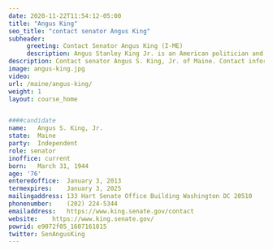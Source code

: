 ```yaml
---
date: 2020-11-22T11:54:12-05:00
title: "Angus King"
seo_title: "contact senator Angus King"
subheader:
     greeting: Contact Senator Angus King (I-ME)
     description: Angus Stanley King Jr. is an American politician and attorney serving as the junior United States Senator from Maine since 2013. A political independent since 1993, he was the 72nd Governor of Maine from 1995 to 2003.
description: Contact senator Angus S. King, Jr. of Maine. Contact information for Angus S. King, Jr. includes email address, phone number, and mailing address.
image: angus-king.jpg
video: 
url: /maine/angus-king/
weight: 1
layout: course_home


####candidate
name:	Angus S. King, Jr.
state:	Maine
party:	Independent
role: senator
inoffice: current
born:	March 31, 1944 
age: '76'
enteredoffice:	January 3, 2013
termexpires:	January 3, 2025
mailingaddress:	133 Hart Senate Office Building Washington DC 20510
phonenumber:	(202) 224-5344
emailaddress:	https://www.king.senate.gov/contact
website:	https://www.king.senate.gov/
powrid: e9072f05_1607161815
twitter: SenAngusKing
---
```


